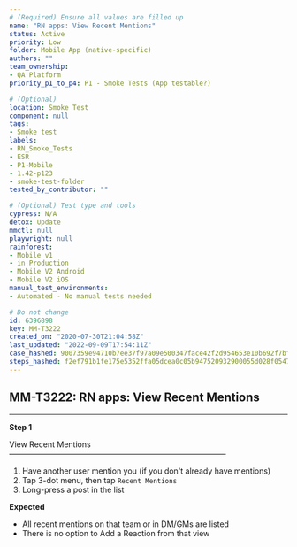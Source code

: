 ```yaml
---
# (Required) Ensure all values are filled up
name: "RN apps: View Recent Mentions"
status: Active
priority: Low
folder: Mobile App (native-specific)
authors: ""
team_ownership: 
- QA Platform
priority_p1_to_p4: P1 - Smoke Tests (App testable?)

# (Optional)
location: Smoke Test
component: null
tags:
- Smoke test
labels: 
- RN_Smoke_Tests
- ESR
- P1-Mobile
- 1.42-p123
- smoke-test-folder
tested_by_contributor: ""

# (Optional) Test type and tools
cypress: N/A
detox: Update
mmctl: null
playwright: null
rainforest: 
- Mobile v1
- in Production
- Mobile V2 Android
- Mobile V2 iOS
manual_test_environments:
- Automated - No manual tests needed

# Do not change
id: 6396898
key: MM-T3222
created_on: "2020-07-30T21:04:58Z"
last_updated: "2022-09-09T17:54:11Z"
case_hashed: 9007359e94710b7ee37f97a09e500347face42f2d954653e10b692f7bf99f53db90591afc398cd267e69a883a420b44e
steps_hashed: f2ef791b1fe175e5352ffa05dcea0c05b947520932900055d028f05476d21f4a8bd450365ef124d7f159163af0e6624d
---
```


<!-- (Auto-generated) Based on frontmatter's "key" and "name" -->

## MM-T3222: RN apps: View Recent Mentions

---

**Step 1**

View Recent Mentions\
————————————————————————————

1. Have another user mention you (if you don't already have mentions)
2. Tap 3-dot menu, then tap `Recent Mentions`
3. Long-press a post in the list

**Expected**

- All recent mentions on that team or in DM/GMs are listed
- There is no option to Add a Reaction from that view
